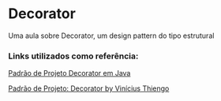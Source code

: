 # Decorator
Uma aula sobre Decorator, um design pattern do tipo estrutural

### Links utilizados como referência: 
[Padrão de Projeto Decorator em Java](https://www.devmedia.com.br/padrao-de-projeto-decorator-em-java/26238)

[Padrão de Projeto: Decorator by Vinícius Thiengo](https://www.thiengo.com.br/padrao-de-projeto-decorator-decorador)

